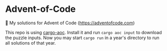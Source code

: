 # Advent-of-Code

🎄 My solutions for Advent of Code (https://adventofcode.com)

This repo is using [cargo-aoc](https://github.com/gobanos/cargo-aoc). Install
it and run `cargo aoc input` to download the puzzle inputs. Now you may start
`cargo run` in a year's directory to run all solutions of that year.
